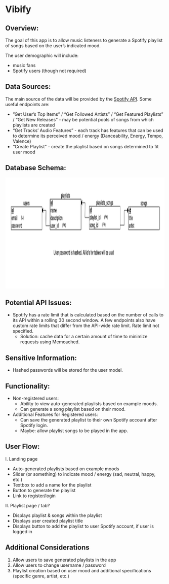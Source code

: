 # Vibify

## Overview:

The goal of this app is to allow music listeners to generate a Spotify playlist of songs based on the user’s indicated mood.

The user demographic will include:

- music fans
- Spotify users (though not required)

## Data Sources:

The main source of the data will be provided by the [Spotify API](https://developer.spotify.com/documentation/web-api/). Some useful endpoints are:

- ”Get User’s Top Items” / “Get Followed Artists” / “Get Featured Playlists” / “Get New Releases” - may be potential pools of songs from which playlists are created
- “Get Tracks’ Audio Features” - each track has features that can be used to determine its perceived mood / energy (Danceability, Energy, Tempo, Valence)
- “Create Playlist” - create the playlist based on songs determined to fit user mood

## Database Schema:

<img src='./schema.png' alt='schema screenshot' height='350' width='800'>

## Potential API Issues:

- Spotify has a rate limit that is calculated based on the number of calls to its API within a rolling 30 second window. A few endpoints also have custom rate limits that differ from the API-wide rate limit. Rate limit not specified.
  - Solution: cache data for a certain amount of time to minimize requests using Memcached.

## Sensitive Information:

- Hashed passwords will be stored for the user model.

## Functionality:

- Non-registered users:
  - Ability to view auto-generated playlists based on example moods.
  - Can generate a song playlist based on their mood.
- Additional Features for Registered users:
  - Can save the generated playlist to their own Spotify account after Spotify login.
  - Maybe: allow playlist songs to be played in the app.

## User Flow:

I. Landing page

- Auto-generated playlists based on example moods
- Slider (or something) to indicate mood / energy (sad, neutral, happy, etc.)
- Textbox to add a name for the playlist
- Button to generate the playlist
- Link to register/login

II. Playlist page / tab?

- Displays playlist & songs within the playlist
- Displays user created playlist title
- Displays button to add the playlist to user Spotify account, if user is logged in

## Additional Considerations

1. Allow users to save generated playlists in the app
2. Allow users to change username / password
3. Playlist creation based on user mood and additional specifications (specific genre, artist, etc.)
